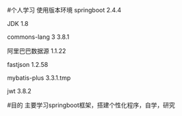 #个人学习
使用版本环境
springboot 2.4.4

JDK        1.8

commons-lang 3 3.8.1

阿里巴巴数据源 1.1.22

fastjson  1.2.58

mybatis-plus 3.3.1.tmp

jwt 3.8.2

#目的
主要学习springboot框架，搭建个性化程序，自学，研究
